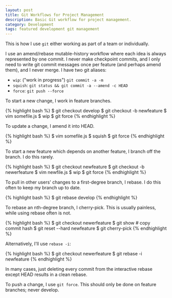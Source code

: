 ```yaml
---
layout: post
title: Git Workflows for Project Management
description: Basic Git workflow for project management.
category: Development
tags: featured development git management
---
```

This is how I use `git` either working as part of a team or individually.

I use an amend/rebase mutable-history workflow where each idea is always
represented by one commit. I never make checkpoint commits, and I only need to
write git commit messages once per feature (and perhaps amend them), and I
never merge. I have two git aliases:

* `wip`: ("work in progress") `git commit -a -m`
* `squish`: `git status && git commit -a --amend -c HEAD`
* `force`: `git push --force`

To start a new change, I work in feature branches.

{% highlight bash %}
  $ git checkout develop
  $ git checkout -b newfeature
  $ vim somefile.js
  $ wip
  $ git force
{% endhighlight %}

To update a change, I amend it into HEAD.

{% highlight bash %}
  $ vim somefile.js
  $ squish
  $ git force
{% endhighlight %}

To start a new feature which depends on another feature, I branch off the
branch. I do this rarely.

{% highlight bash %}
  $ git checkout newfeature
  $ git checkout -b newerfeature
  $ vim newfile.js
  $ wip
  $ git force
{% endhighlight %}

To pull in other users' changes to a first-degree branch, I rebase. I do this
often to keep my branch up to date.

{% highlight bash %}
  $ git rebase develop
{% endhighlight %}

To rebase an nth-degree branch, I cherry-pick. This is usually painless, while
using rebase often is not.

{% highlight bash %}
  $ git checkout newerfeature
  $ git show # copy commit hash
  $ git reset --hard newfeature
  $ git cherry-pick <hash>
{% endhighlight %}

Alternatively, I'll use `rebase -i`:

{% highlight bash %}
  $ git checkout newerfeature
  $ git rebase -i newfeature
{% endhighlight %}

In many cases, just deleting every commit from the interactive rebase except
HEAD results in a clean rebase.

To push a change, I use `git force`. This should only be done on feature
branches; never develop.
